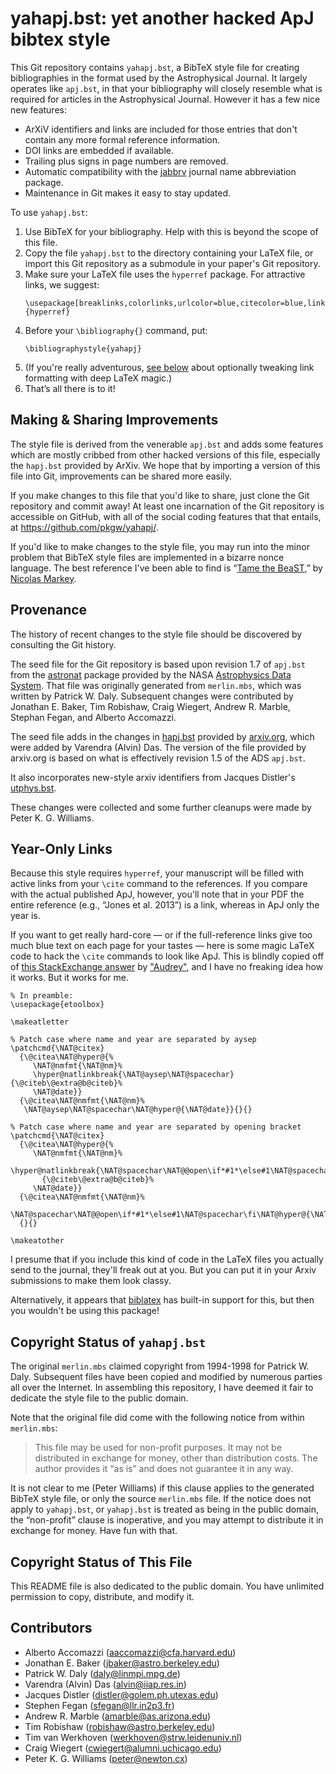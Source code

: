 yahapj.bst: yet another hacked ApJ bibtex style
===============================================

This Git repository contains `yahapj.bst`, a BibTeX style file for creating
bibliographies in the format used by the Astrophysical Journal. It largely
operates like `apj.bst`, in that your bibliography will closely resemble what
is required for articles in the Astrophysical Journal. However it has a few
nice new features:

+ ArXiV identifiers and links are included for those entries
  that don't contain any more formal reference information.
+ DOI links are embedded if available.
+ Trailing plus signs in page numbers are removed.
+ Automatic compatibility with the [jabbrv] journal name abbreviation package.
+ Maintenance in Git makes it easy to stay updated.

[jabbrv]: http://www.compholio.com/latex/jabbrv/

To use `yahapj.bst`:

1. Use BibTeX for your bibliography. Help with this is beyond the scope of
   this file.
2. Copy the file `yahapj.bst` to the directory containing your LaTeX file, or
   import this Git repository as a submodule in your paper's Git repository.
3. Make sure your LaTeX file uses the `hyperref` package. For attractive
   links, we suggest:
   ```
   \usepackage[breaklinks,colorlinks,urlcolor=blue,citecolor=blue,linkcolor=blue]{hyperref}
   ```
4. Before your `\bibliography{}` command, put:
   ```
   \bibliographystyle{yahapj}
   ```
5. (If you're really adventurous, [see below](#year-only-links) about
   optionally tweaking link formatting with deep LaTeX magic.)
6. That’s all there is to it!


Making & Sharing Improvements
-----------------------------

The style file is derived from the venerable `apj.bst` and adds some features
which are mostly cribbed from other hacked versions of this file, especially
the `hapj.bst` provided by ArXiv. We hope that by importing a version of this
file into Git, improvements can be shared more easily.

If you make changes to this file that you'd like to share, just clone the Git
repository and commit away! At least one incarnation of the Git repository is
accessible on GitHub, with all of the social coding features that that
entails, at https://github.com/pkgw/yahapj/.

If you'd like to make changes to the style file, you may run into the minor
problem that BibTeX style files are implemented in a bizarre nonce language.
The best reference I've been able to find is “[Tame the BeaST][tame],” by
[Nicolas Markey][markey].

[tame]: http://www.lsv.ens-cachan.fr/~markey/BibTeX/doc/ttb_en.pdf
[markey]: http://www.lsv.ens-cachan.fr/~markey/


Provenance
----------

The history of recent changes to the style file should be discovered by
consulting the Git history.

The seed file for the Git repository is based upon revision 1.7 of `apj.bst`
from the [astronat] package provided by the NASA [Astrophysics Data
System][ads]. That file was originally generated from `merlin.mbs`, which was
written by Patrick W. Daly. Subsequent changes were contributed by Jonathan E.
Baker, Tim Robishaw, Craig Wiegert, Andrew R. Marble, Stephan Fegan, and
Alberto Accomazzi.

The seed file adds in the changes in [hapj.bst] provided by
[arxiv.org][arxiv], which were added by Varendra (Alvin) Das. The version of
the file provided by arxiv.org is based on what is effectively revision 1.5 of
the ADS `apj.bst`.

It also incorporates new-style arxiv identifiers from Jacques Distler's
[utphys.bst].

These changes were collected and some further cleanups were made by Peter K.
G. Williams.

[ads]: http://adsabs.harvard.edu/
[arxiv]: http://arxiv.org/
[astronat]: http://ads.harvard.edu/pubs/bibtex/astronat/
[hapj.bst]: http://arxiv.org/hypertex/bibstyles/
[utphys.bst]: http://golem.ph.utexas.edu/~distler/TeXstuff/utphys.bst


Year-Only Links
---------------

Because this style requires `hyperref`, your manuscript will be filled with
active links from your `\cite` command to the references. If you compare with
the actual published ApJ, however, you'll note that in your PDF the entire
reference (e.g., “Jones et al. 2013”) is a link, whereas in ApJ only the year
is.

If you want to get really hard-core — or if the full-reference links give too
much blue text on each page for your tastes — here is some magic LaTeX code to
hack the `\cite` commands to look like ApJ. This is blindly copied off of
[this StackExchange answer] by ["Audrey"], and I have no freaking idea how it
works. But it works for me.

    % In preamble:
    \usepackage{etoolbox}
    
    \makeatletter
    
    % Patch case where name and year are separated by aysep
    \patchcmd{\NAT@citex}
      {\@citea\NAT@hyper@{%
         \NAT@nmfmt{\NAT@nm}%
         \hyper@natlinkbreak{\NAT@aysep\NAT@spacechar}{\@citeb\@extra@b@citeb}%
         \NAT@date}}
      {\@citea\NAT@nmfmt{\NAT@nm}%
       \NAT@aysep\NAT@spacechar\NAT@hyper@{\NAT@date}}{}{}
    
    % Patch case where name and year are separated by opening bracket
    \patchcmd{\NAT@citex}
      {\@citea\NAT@hyper@{%
         \NAT@nmfmt{\NAT@nm}%
         \hyper@natlinkbreak{\NAT@spacechar\NAT@@open\if*#1*\else#1\NAT@spacechar\fi}%
           {\@citeb\@extra@b@citeb}%
         \NAT@date}}
      {\@citea\NAT@nmfmt{\NAT@nm}%
       \NAT@spacechar\NAT@@open\if*#1*\else#1\NAT@spacechar\fi\NAT@hyper@{\NAT@date}}
      {}{}
    
    \makeatother

I presume that if you include this kind of code in the LaTeX files you
actually send to the journal, they'll freak out at you. But you can put it in
your Arxiv submissions to make them look classy.

[this StackExchange answer]: http://tex.stackexchange.com/a/27311
["Audrey"]: http://tex.stackexchange.com/users/4483/audrey

Alternatively, it appears that [biblatex] has built-in support for this, but
then you wouldn't be using this package!

[biblatex]: http://www.ctan.org/pkg/biblatex


Copyright Status of `yahapj.bst`
--------------------------------

The original `merlin.mbs` claimed copyright from 1994-1998 for Patrick W.
Daly. Subsequent files have been copied and modified by numerous parties all
over the Internet. In assembling this repository, I have deemed it fair to
dedicate the style file to the public domain.

Note that the original file did come with the following notice from within
`merlin.mbs`:

> This file may be used for non-profit purposes. It may not be distributed in
> exchange for money, other than distribution costs. The author provides it
> “as is” and does not guarantee it in any way.

It is not clear to me (Peter Williams) if this clause applies to the generated
BibTeX style file, or only the source `merlin.mbs` file. If the notice does
not apply to `yahapj.bst`, or `yahapj.bst` is treated as being in the public
domain, the “non-profit” clause is inoperative, and you may attempt to
distribute it in exchange for money. Have fun with that.


Copyright Status of This File
-----------------------------

This README file is also dedicated to the public domain. You have unlimited
permission to copy, distribute, and modify it.


Contributors
------------

+ Alberto Accomazzi (aaccomazzi@cfa.harvard.edu)
+ Jonathan E. Baker (jbaker@astro.berkeley.edu)
+ Patrick W. Daly (daly@linmpi.mpg.de)
+ Varendra (Alvin) Das (alvin@iiap.res.in)
+ Jacques Distler (distler@golem.ph.utexas.edu)
+ Stephen Fegan (sfegan@llr.in2p3.fr)
+ Andrew R. Marble (amarble@as.arizona.edu)
+ Tim Robishaw (robishaw@astro.berkeley.edu)
+ Tim van Werkhoven (werkhoven@strw.leidenuniv.nl)
+ Craig Wiegert (cwiegert@alumni.uchicago.edu)
+ Peter K. G. Williams (peter@newton.cx)
